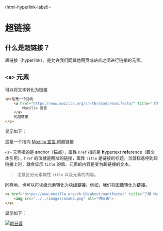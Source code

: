 (html-hyperlink-label)=
# 超链接

## 什么是超链接？

超链接（hyperlink），是允许我们同其他网页或站点之间进行链接的元素。

## `<a>` 元素

可以将文本转化为链接

```html
<p>这是一个指向
    <a href="https://www.mozilla.org/zh-CN/about/manifesto/" title="了解 Mozilla 的使命">
        Mozilla 宣言
    </a>
    的超链接
</p>
```

显示如下：

<p>这是一个指向
    <a href="https://www.mozilla.org/zh-CN/about/manifesto/" title="了解 Mozilla 的使命">
        Mozilla 宣言
    </a>
    的超链接
</p>

`<a>` 元素指的是 **a**nchor（锚点），属性 `href` 指的是 **h**ypertext **ref**erence（超文本引用），`href` 的值就是网址的链接，属性 `title` 是链接的标题，当鼠标悬停到超链接上时，就会显示 `title` 的值，元素的内容是变为超链接的文本。

> 注意区分元素属性 `title` 以及元素的内容。 

同样地，也可以将块级元素转化为块级链接。例如，我们将图像转化为链接。

```html
<a href="https://www.mozilla.org/zh-CN/about/manifesto/" title="了解 Mozilla 的使命">
    <img src="../../images/asuka.png" alt="明日香">
</a>
```

显示如下：

<a href="https://www.mozilla.org/zh-CN/about/manifesto/" title="了解 Mozilla 的使命">
    <img src="../../_images/asuka.png" alt="明日香">
</a>
